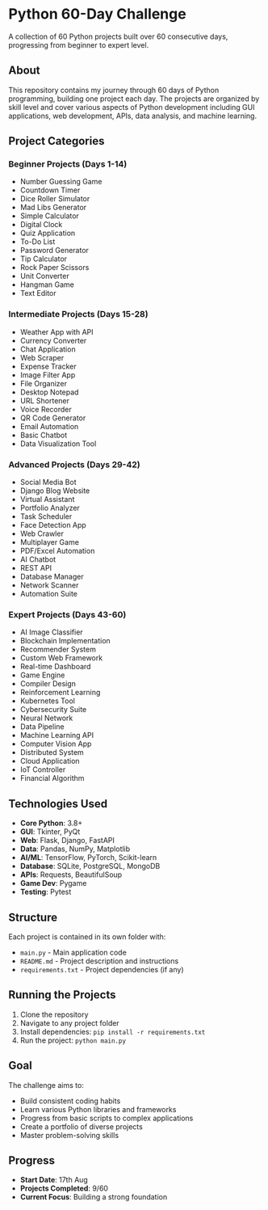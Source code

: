 # Python 60-Day Challenge

A collection of 60 Python projects built over 60 consecutive days, progressing from beginner to expert level.

## About

This repository contains my journey through 60 days of Python programming, building one project each day. The projects are organized by skill level and cover various aspects of Python development including GUI applications, web development, APIs, data analysis, and machine learning.

## Project Categories

### Beginner Projects (Days 1-14)
- Number Guessing Game
- Countdown Timer
- Dice Roller Simulator
- Mad Libs Generator
- Simple Calculator
- Digital Clock
- Quiz Application
- To-Do List
- Password Generator
- Tip Calculator
- Rock Paper Scissors
- Unit Converter
- Hangman Game
- Text Editor

### Intermediate Projects (Days 15-28)
- Weather App with API
- Currency Converter
- Chat Application
- Web Scraper
- Expense Tracker
- Image Filter App
- File Organizer
- Desktop Notepad
- URL Shortener
- Voice Recorder
- QR Code Generator
- Email Automation
- Basic Chatbot
- Data Visualization Tool

### Advanced Projects (Days 29-42)
- Social Media Bot
- Django Blog Website
- Virtual Assistant
- Portfolio Analyzer
- Task Scheduler
- Face Detection App
- Web Crawler
- Multiplayer Game
- PDF/Excel Automation
- AI Chatbot
- REST API
- Database Manager
- Network Scanner
- Automation Suite

### Expert Projects (Days 43-60)
- AI Image Classifier
- Blockchain Implementation
- Recommender System
- Custom Web Framework
- Real-time Dashboard
- Game Engine
- Compiler Design
- Reinforcement Learning
- Kubernetes Tool
- Cybersecurity Suite
- Neural Network
- Data Pipeline
- Machine Learning API
- Computer Vision App
- Distributed System
- Cloud Application
- IoT Controller
- Financial Algorithm

## Technologies Used

- **Core Python**: 3.8+
- **GUI**: Tkinter, PyQt
- **Web**: Flask, Django, FastAPI
- **Data**: Pandas, NumPy, Matplotlib
- **AI/ML**: TensorFlow, PyTorch, Scikit-learn
- **Database**: SQLite, PostgreSQL, MongoDB
- **APIs**: Requests, BeautifulSoup
- **Game Dev**: Pygame
- **Testing**: Pytest

## Structure

Each project is contained in its own folder with:
- `main.py` - Main application code
- `README.md` - Project description and instructions
- `requirements.txt` - Project dependencies (if any)

## Running the Projects

1. Clone the repository
2. Navigate to any project folder
3. Install dependencies: `pip install -r requirements.txt`
4. Run the project: `python main.py`

## Goal

The challenge aims to:
- Build consistent coding habits
- Learn various Python libraries and frameworks
- Progress from basic scripts to complex applications
- Create a portfolio of diverse projects
- Master problem-solving skills

## Progress

- **Start Date**: 17th Aug
- **Projects Completed**: 9/60
- **Current Focus**: Building a strong foundation
